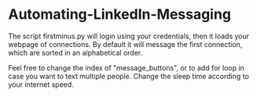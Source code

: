 # Automating-LinkedIn-Messaging

The script firstminus.py will login using your credentials, then it loads your webpage of connections.
By default it will message the first connection, which are sorted in an alphabetical order.

Feel free to change the index of "message_buttons", or to add for loop in case you want to text multiple people.
Change the sleep time according to your internet speed.
